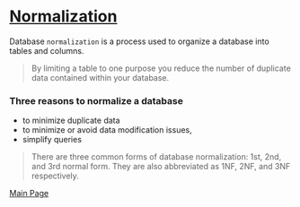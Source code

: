# [Normalization](https://www.essentialsql.com/get-ready-to-learn-sql-database-normalization-explained-in-simple-english/)

Database `normalization` is a process used to organize a database into tables and columns.

> By limiting a table to one purpose you reduce the number of duplicate data contained within your database.

### Three reasons to normalize a database

- to minimize duplicate data
- to minimize or avoid data modification issues,
- simplify queries

> There are three common forms of database normalization: 1st, 2nd, and 3rd normal form. They are also abbreviated as 1NF, 2NF, and 3NF respectively. 

[Main Page](https://will-ing.github.io/reading-notes)